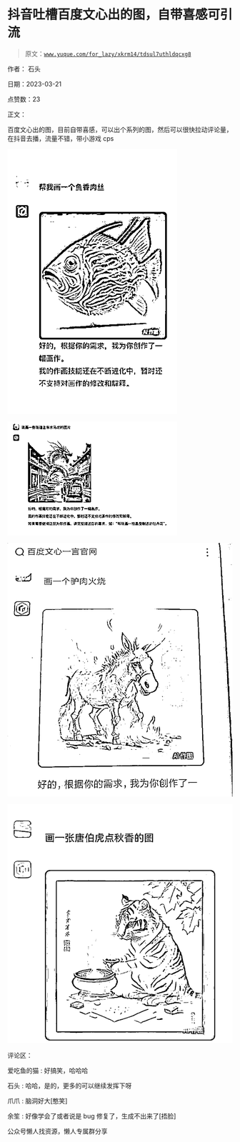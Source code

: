 # 抖音吐槽百度文心出的图，自带喜感可引流

> 原文：[`www.yuque.com/for_lazy/xkrm14/tdsul7uthldqcxg8`](https://www.yuque.com/for_lazy/xkrm14/tdsul7uthldqcxg8)



作者： 石头



日期：2023-03-21



点赞数：23



正文：



百度文心出的图，目前自带喜感，可以出个系列的图，然后可以很快拉动评论量，在抖音去播，流量不错，带小游戏 cps



![](img/58ca14cbb5eceffdb111e2cff2f5ff1d.png)  

![](img/d0d5df113ea8b14201c7920d268fa636.png)  

![](img/c90a27797322e8674d1dca2a094f90cc.png)  

![](img/5e836b2983e8ec709b99bfbe460f53e9.png)



评论区：



爱吃鱼的猫 : 好搞笑，哈哈哈



石头 : 哈哈，是的，更多的可以继续发挥下呀



爪爪 : 脑洞好大[憨笑]



余笙 : 好像学会了或者说是 bug 修复了，生成不出来了[捂脸]



公众号懒人找资源，懒人专属群分享

